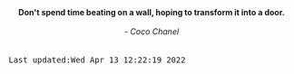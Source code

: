 
<div align="center"><b><span>Don't spend time beating on a wall, hoping to transform it into a door.</span></b><br><br><i> - Coco Chanel</i></div>
<br><br><kbd>Last updated:Wed Apr 13 12:22:19 2022</kbd>